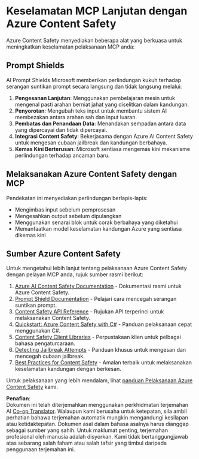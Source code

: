 <!--
CO_OP_TRANSLATOR_METADATA:
{
  "original_hash": "f5300fd1b5e84520d500b2a8f568a1d8",
  "translation_date": "2025-07-17T08:56:57+00:00",
  "source_file": "02-Security/azure-content-safety.md",
  "language_code": "ms"
}
-->
# Keselamatan MCP Lanjutan dengan Azure Content Safety

Azure Content Safety menyediakan beberapa alat yang berkuasa untuk meningkatkan keselamatan pelaksanaan MCP anda:

## Prompt Shields

AI Prompt Shields Microsoft memberikan perlindungan kukuh terhadap serangan suntikan prompt secara langsung dan tidak langsung melalui:

1. **Pengesanan Lanjutan**: Menggunakan pembelajaran mesin untuk mengenal pasti arahan berniat jahat yang diselitkan dalam kandungan.
2. **Penyorotan**: Mengubah teks input untuk membantu sistem AI membezakan antara arahan sah dan input luaran.
3. **Pembatas dan Penandaan Data**: Menandakan sempadan antara data yang dipercayai dan tidak dipercayai.
4. **Integrasi Content Safety**: Bekerjasama dengan Azure AI Content Safety untuk mengesan cubaan jailbreak dan kandungan berbahaya.
5. **Kemas Kini Berterusan**: Microsoft sentiasa mengemas kini mekanisme perlindungan terhadap ancaman baru.

## Melaksanakan Azure Content Safety dengan MCP

Pendekatan ini menyediakan perlindungan berlapis-lapis:
- Mengimbas input sebelum pemprosesan
- Mengesahkan output sebelum dipulangkan
- Menggunakan senarai blok untuk corak berbahaya yang diketahui
- Memanfaatkan model keselamatan kandungan Azure yang sentiasa dikemas kini

## Sumber Azure Content Safety

Untuk mengetahui lebih lanjut tentang pelaksanaan Azure Content Safety dengan pelayan MCP anda, rujuk sumber rasmi berikut:

1. [Azure AI Content Safety Documentation](https://learn.microsoft.com/azure/ai-services/content-safety/) - Dokumentasi rasmi untuk Azure Content Safety.
2. [Prompt Shield Documentation](https://learn.microsoft.com/azure/ai-services/content-safety/concepts/prompt-shield) - Pelajari cara mencegah serangan suntikan prompt.
3. [Content Safety API Reference](https://learn.microsoft.com/rest/api/contentsafety/) - Rujukan API terperinci untuk melaksanakan Content Safety.
4. [Quickstart: Azure Content Safety with C#](https://learn.microsoft.com/azure/ai-services/content-safety/quickstart-csharp) - Panduan pelaksanaan cepat menggunakan C#.
5. [Content Safety Client Libraries](https://learn.microsoft.com/azure/ai-services/content-safety/quickstart-client-libraries-rest-api) - Perpustakaan klien untuk pelbagai bahasa pengaturcaraan.
6. [Detecting Jailbreak Attempts](https://learn.microsoft.com/azure/ai-services/content-safety/concepts/jailbreak-detection) - Panduan khusus untuk mengesan dan mencegah cubaan jailbreak.
7. [Best Practices for Content Safety](https://learn.microsoft.com/azure/ai-services/content-safety/concepts/best-practices) - Amalan terbaik untuk melaksanakan keselamatan kandungan dengan berkesan.

Untuk pelaksanaan yang lebih mendalam, lihat [panduan Pelaksanaan Azure Content Safety](./azure-content-safety-implementation.md) kami.

**Penafian**:  
Dokumen ini telah diterjemahkan menggunakan perkhidmatan terjemahan AI [Co-op Translator](https://github.com/Azure/co-op-translator). Walaupun kami berusaha untuk ketepatan, sila ambil perhatian bahawa terjemahan automatik mungkin mengandungi kesilapan atau ketidaktepatan. Dokumen asal dalam bahasa asalnya harus dianggap sebagai sumber yang sahih. Untuk maklumat penting, terjemahan profesional oleh manusia adalah disyorkan. Kami tidak bertanggungjawab atas sebarang salah faham atau salah tafsir yang timbul daripada penggunaan terjemahan ini.